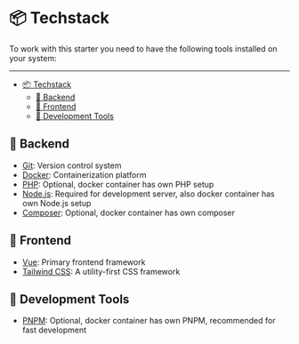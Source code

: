 # 📦 Techstack

To work with this starter you need to have the following tools installed on your system:

---

- [📦 Techstack](#-techstack)
  - [🔸 Backend](#-backend)
  - [🔸 Frontend](#-frontend)
  - [🔸 Development Tools](#-development-tools)

<a name="backend"></a>

## 🔸 Backend

- [Git](https://git-scm.com/): Version control system
- [Docker](https://www.docker.com/): Containerization platform
- [PHP](https://www.php.net/): Optional, docker container has own PHP setup
- [Node.js](https://nodejs.org/): Required for development server, also docker container has own Node.js setup
- [Composer](https://getcomposer.org/): Optional, docker container has own composer

<a name="frontend"></a>

## 🔸 Frontend

- [Vue](https://vuejs.org/): Primary frontend framework
- [Tailwind CSS](https://tailwindcss.com/): A utility-first CSS framework

<a name="development-tools"></a>

## 🔸 Development Tools

- [PNPM](https://pnpm.io/): Optional, docker container has own PNPM, recommended for fast development
